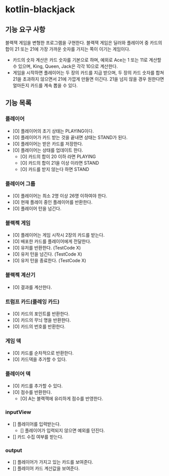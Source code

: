 # kotlin-blackjack

## 기능 요구 사항

블랙잭 게임을 변형한 프로그램을 구현한다. 블랙잭 게임은 딜러와 플레이어 중 카드의 합이 21 또는 21에 가장 가까운 숫자를 가지는 쪽이 이기는 게임이다.

- 카드의 숫자 계산은 카드 숫자를 기본으로 하며, 예외로 Ace는 1 또는 11로 계산할 수 있으며, King, Queen, Jack은 각각 10으로 계산한다.
- 게임을 시작하면 플레이어는 두 장의 카드를 지급 받으며, 두 장의 카드 숫자를 합쳐 21을 초과하지 않으면서 21에 가깝게 만들면 이긴다. 21을 넘지 않을 경우 원한다면 얼마든지 카드를 계속 뽑을 수 있다.

## 기능 목록

### 플레이어

- [O] 플레이어의 초기 상태는 PLAYING이다.
- [O] 플레이어가 카드 받는 것을 끝내면 상태는 STAND가 된다.
- [O] 플레이어는 받은 카드를 저장한다.
- [O] 플레이어는 상태를 업데이트 한다.
  - [O] 카드의 합이 20 이하 라면 PLAYING
  - [O] 카드의 합이 21을 이상 이라면 STAND
  - [O] 카드를 받지 않는다 하면 STAND

### 플레이어 그룹

- [O] 플레이어는 최소 2명 이상 26명 이하여야 한다.
- [O] 현재 플레이 중인 플레이어를 반환한다.
- [O] 플레이어 턴을 넘긴다.

### 블랙젝 게임

- [O] 플레이어는 게임 시작시 2장의 카드를 받는다.
- [O] 배포한 카드를 플레이어에게 전달한다.
- [O] 유저를 반환한다. (TestCode X)
- [O] 유저 턴을 넘긴다. (TestCode X)
- [O] 유저 턴을 종료한다. (TestCode X)

### 블랙젝 계산기
- [O] 결과를 계산한다.

### 트럼프 카드(플레잉 카드)

- [O] 카드의 포인트를 반환한다.
- [O] 카드의 무늬 명을 반환한다.
- [O] 카드의 번호를 반환한다.

### 게임 덱
- [O] 카드를 순차적으로 반환한다.
- [O] 카드덱을 추가할 수 있다.

### 플레이어 덱
- [O] 카드를 추가할 수 있다.
- [O] 점수를 반환한다.
  - [O] A는 블랙잭에 유리하게 점수를 반영한다.

### inputView

- [] 플레이어를 입력받는다.
  - [] 플레이어가 입력되지 않으면 예외를 던진다.
- [] 카드 수집 여부를 받는다.

### output

- [] 플레이어가 가지고 있는 카드를 보여준다.
- [] 플레이어 카드 계산값을 보여준다.
